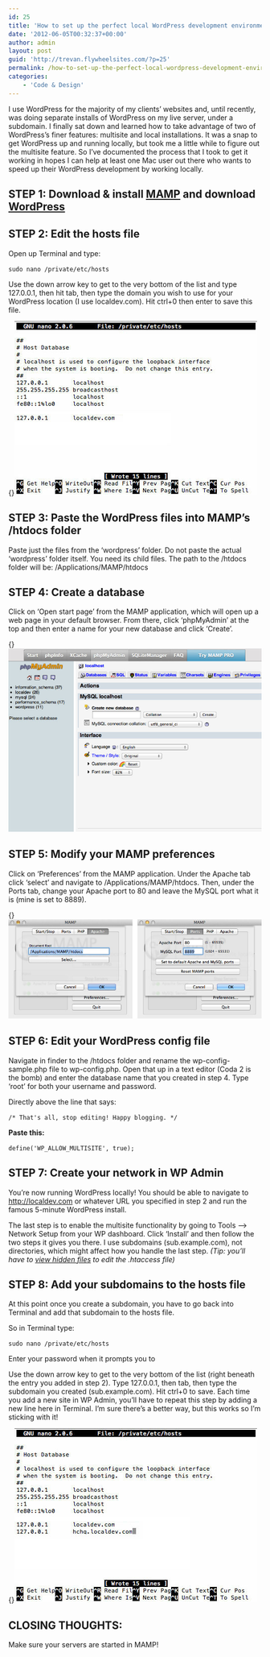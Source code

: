 ```yaml
---
id: 25
title: 'How to set up the perfect local WordPress development environment on a Mac'
date: '2012-06-05T00:32:37+00:00'
author: admin
layout: post
guid: 'http://trevan.flywheelsites.com/?p=25'
permalink: /how-to-set-up-the-perfect-local-wordpress-development-environment-on-a-mac/
categories:
    - 'Code & Design'
---
```


I use WordPress for the majority of my clients’ websites and, until recently, was doing separate installs of WordPress on my live server, under a subdomain. I finally sat down and learned how to take advantage of two of WordPress’s finer features: multisite and local installations. It was a snap to get WordPress up and running locally, but took me a little while to figure out the multisite feature. So I’ve documented the process that I took to get it working in hopes I can help at least one Mac user out there who wants to speed up their WordPress development by working locally.

## STEP 1: Download &amp; install [MAMP](http://www.mamp.info/en/index.html "MAMP download") and download [WordPress](http://wordpress.org/download/ "Wordpress download")

## STEP 2: Edit the hosts file

Open up Terminal and type:

```
sudo nano /private/etc/hosts

```

Use the down arrow key to get to the very bottom of the list and type 127.0.0.1, then hit tab, then type the domain you wish to use for your WordPress location (I use localdev.com). Hit ctrl+0 then enter to save this file.

{}![Editing the hosts file](/content/images/2013/Nov/step2.jpg)

## STEP 3: Paste the WordPress files into MAMP’s /htdocs folder

Paste just the files from the ‘wordpress’ folder. Do not paste the actual ‘wordpress’ folder itself. You need its child files. The path to the /htdocs folder will be: /Applications/MAMP/htdocs

## STEP 4: Create a database

Click on ‘Open start page’ from the MAMP application, which will open up a web page in your default browser. From there, click ‘phpMyAdmin’ at the top and then enter a name for your new database and click ‘Create’.

{}![Create a database](/content/images/2013/Nov/step4.jpg)

## STEP 5: Modify your MAMP preferences

Click on ‘Preferences’ from the MAMP application. Under the Apache tab click ‘select’ and navigate to /Applications/MAMP/htdocs. Then, under the Ports tab, change your Apache port to 80 and leave the MySQL port what it is (mine is set to 8889).

{}![Modify MAMP preferences](/content/images/2013/Nov/step5.jpg)

## STEP 6: Edit your WordPress config file

Navigate in finder to the /htdocs folder and rename the wp-config-sample.php file to wp-config.php. Open that up in a text editor (Coda 2 is the bomb) and enter the database name that you created in step 4. Type ‘root’ for both your username and password.

Directly above the line that says:

```
/* That's all, stop editing! Happy blogging. */

```

**Paste this:**

```
define('WP_ALLOW_MULTISITE', true);

```

## STEP 7: Create your network in WP Admin

You’re now running WordPress locally! You should be able to navigate to http://localdev.com or whatever URL you specified in step 2 and run the famous 5-minute WordPress install.

The last step is to enable the multisite functionality by going to Tools –&gt; Network Setup from your WP dashboard. Click ‘Install’ and then follow the two steps it gives you there. I use subdomains (sub.example.com), not directories, which might affect how you handle the last step. *(Tip: you’ll have to [view hidden files](http://www.mactricksandtips.com/2008/04/show-hidden-files.html "View hidden files") to edit the .htaccess file)*

## STEP 8: Add your subdomains to the hosts file

At this point once you create a subdomain, you have to go back into Terminal and add that subdomain to the hosts file.

So in Terminal type:

```
sudo nano /private/etc/hosts

```

Enter your password when it prompts you to

Use the down arrow key to get to the very bottom of the list (right beneath the entry you added in step 2). Type 127.0.0.1, then tab, then type the subdomain you created (sub.example.com). Hit ctrl+0 to save. Each time you add a new site in WP Admin, you’ll have to repeat this step by adding a new line here in Terminal. I’m sure there’s a better way, but this works so I’m sticking with it!

{}![Editing the hosts file](/content/images/2013/Nov/step8.jpg)

## CLOSING THOUGHTS:

Make sure your servers are started in MAMP!